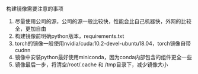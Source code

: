 构建镜像需要注意的事项
1. 尽量使用公司的源，公司的源一般比较快，性能会比自己机器快，外网的比较全，更加自由
1. 构建镜像前明确python版本，requirements.txt
1. torch的镜像一般使用nvidia/cuda:10.2-devel-ubuntu18.04，torch镜像自带cudnn
1. 镜像中安装python最好使用miniconda，因为conda内部包含的组件更全一些
1. 镜像最后一步，将清空/root/.cache 和 /tmp目录下，减少镜像大小

